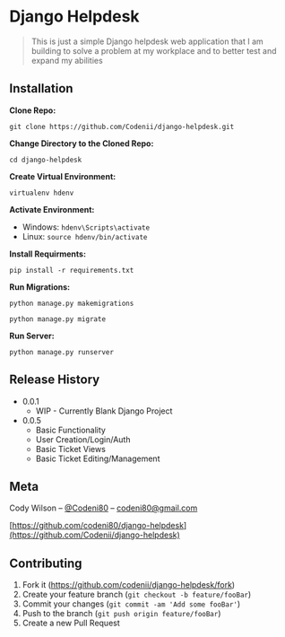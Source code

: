 # Django Helpdesk
> This is just a simple Django helpdesk web application that I am building to solve a problem at my workplace and to better test and expand my abilities


## Installation

**Clone Repo:**
```
git clone https://github.com/Codenii/django-helpdesk.git
```

**Change Directory to the Cloned Repo:**
```
cd django-helpdesk
```

**Create Virtual Environment:**
```
virtualenv hdenv
```

**Activate Environment:**
 - Windows: ```hdenv\Scripts\activate```
 - Linux: ```source hdenv/bin/activate```

**Install Requirments:**
```
pip install -r requirements.txt
```

**Run Migrations:**
```
python manage.py makemigrations
```
```
python manage.py migrate
```

**Run Server:**
```
python manage.py runserver
```

## Release History

* 0.0.1
    * WIP - Currently Blank Django Project
* 0.0.5
    * Basic Functionality
    * User Creation/Login/Auth
    * Basic Ticket Views
    * Basic Ticket Editing/Management

## Meta

Cody Wilson – [@Codeni80](https://twitter.com/codeni80) – codeni80@gmail.com

[https://github.com/codeni80/django-helpdesk](https://github.com/Codenii/django-helpdesk)

## Contributing

1. Fork it (<https://github.com/codenii/django-helpdesk/fork>)
2. Create your feature branch (`git checkout -b feature/fooBar`)
3. Commit your changes (`git commit -am 'Add some fooBar'`)
4. Push to the branch (`git push origin feature/fooBar`)
5. Create a new Pull Request
